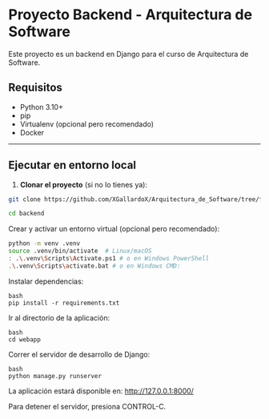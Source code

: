 # Proyecto Backend - Arquitectura de Software

Este proyecto es un backend en Django para el curso de Arquitectura de Software.


## Requisitos

- Python 3.10+
- pip
- Virtualenv (opcional pero recomendado)
- Docker 

---

## Ejecutar en entorno local

1. **Clonar el proyecto** (si no lo tienes ya):

```bash
git clone https://github.com/XGallardoX/Arquitectura_de_Software/tree/fix-rutas

cd backend
````


Crear y activar un entorno virtual (opcional pero recomendado):

````bash
python -m venv .venv
source .venv/bin/activate  # Linux/macOS
: .\.venv\Scripts\Activate.ps1 # o en Windows PowerShell
.\.venv\Scripts\activate.bat # o en Windows CMD: 
````

Instalar dependencias:
````
bash
pip install -r requirements.txt
````

Ir al directorio de la aplicación:
````
bash
cd webapp
````

Correr el servidor de desarrollo de Django:

````
bash
python manage.py runserver
````
La aplicación estará disponible en: http://127.0.0.1:8000/

Para detener el servidor, presiona CONTROL-C.